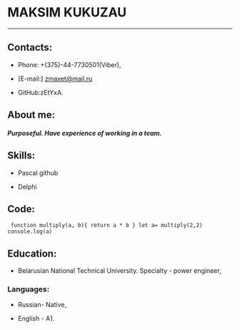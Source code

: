 # MAKSIM KUKUZAU
*****
## Contacts:
 * Phone: +(375)-44-7730501(Viber),

 * [E-mail:] zmaxet@mail.ru

 * GitHub:zEtYxA.

## About me:
##### _Purposeful. Have experience of working in a team._

## Skills:
* Pascal  github

* Delphi  

## Code:
`
function multiply(a, b){
 return a * b
}
let a= multiply(2,2)
console.log(a)`

## Education:
 * Belarusian National Technical University. Specialty - power engineer,

### Languages:
 * Russian- Native,

 * English - A1.






